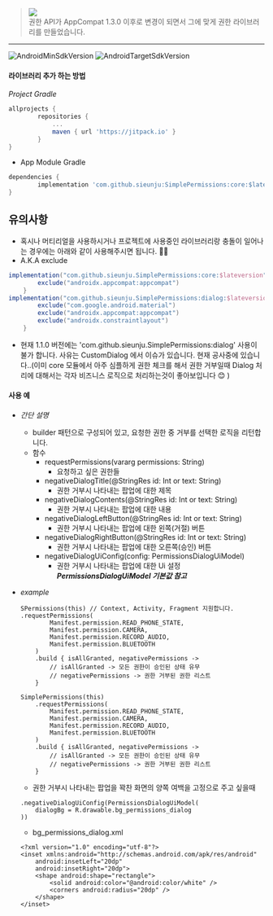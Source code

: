 > [![](https://jitpack.io/v/sieunju/SimplePermissions.svg)](https://jitpack.io/#sieunju/SimplePermissions)   
> 권한 API가 AppCompat 1.3.0 이후로 변경이 되면서 그에 맞게 권한 라이브러리를 만들었습니다.
---

![AndroidMinSdkVersion](https://img.shields.io/badge/minSdkVersion-21-green.svg) ![AndroidTargetSdkVersion](https://img.shields.io/badge/targetSdkVersion-32-brightgreen.svg)

#### 라이브러리 추가 하는 방법
*Project Gradle*
```groovy
allprojects {
	    repositories {
		    ...
		    maven { url 'https://jitpack.io' }
	    }
}
```

- App Module Gradle

```groovy
dependencies {
    	implementation 'com.github.sieunju:SimplePermissions:core:$latestVersion'
}
```

## 유의사항
- 혹시나 머티리얼을 사용하시거나 프로젝트에 사용중인 라이브러리랑 충돌이 일어나는 경우에는 아래와 같이 사용해주시면 됩니다. 🙇‍♂️
- A.K.A exclude
```groovy
implementation("com.github.sieunju.SimplePermissions:core:$lateversion") {
        exclude("androidx.appcompat:appcompat")
    }
implementation("com.github.sieunju.SimplePermissions:dialog:$lateversion") {
        exclude("com.google.android.material")
        exclude("androidx.appcompat:appcompat")
        exclude("androidx.constraintlayout")
    }
```
- 현재 1.1.0 버전에는 'com.github.sieunju.SimplePermissions:dialog' 사용이 불가 합니다. 사유는 CustomDialog 에서 이슈가 있습니다. 현재 공사중에 있습니다..(이미 core 모듈에서 아주 심플하게 권한 체크를 해서 권한 거부일때 Dialog 처리에 대해서는 각자 비즈니스 로직으로 처리하는것이 좋아보입니다 😊 )

#### 사용 예
- *간단 설명*
    - builder 패턴으로 구성되어 있고, 요청한 권한 중 거부를 선택한 로직을 리턴합니다.
    - 함수
        - requestPermissions(vararg permissions: String)
            - 요청하고 싶은 권한들
        - negativeDialogTitle(@StringRes id: Int or text: String)
            - 권한 거부시 나타내는 팝업에 대한 제목
        - negativeDialogContents(@StringRes id: Int or text: String)
            - 권한 거부시 나타내는 팝업에 대한 내용
        - negativeDialogLeftButton(@StringRes id: Int or text: String)
            - 권한 거부시 나타내는 팝업에 대한 왼쪽(거절) 버튼
        - negativeDialogRightButton(@StringRes id: Int or text: String)
            - 권한 거부시 나타내는 팝업에 대한 오른쪽(승인) 버튼
        - negativeDialogUiConfig(config: PermissionsDialogUiModel)
            - 권한 거부시 나타내는 팝업에 대한 Ui 설정   
              ___PermissionsDialogUiModel 기본값 참고___

- *example*
     ~~~
     SPermissions(this) // Context, Activity, Fragment 지원합니다.
     .requestPermissions(
             Manifest.permission.READ_PHONE_STATE,
             Manifest.permission.CAMERA,
             Manifest.permission.RECORD_AUDIO,
             Manifest.permission.BLUETOOTH
         )
         .build { isAllGranted, negativePermissions ->
             // isAllGranted -> 모든 권한이 승인된 상태 유무
             // negativePermissions -> 권한 거부된 권한 리스트
         }
     
     SimplePermissions(this)
         .requestPermissions(
             Manifest.permission.READ_PHONE_STATE,
             Manifest.permission.CAMERA,
             Manifest.permission.RECORD_AUDIO,
             Manifest.permission.BLUETOOTH
         )
         .build { isAllGranted, negativePermissions ->
             // isAllGranted -> 모든 권한이 승인된 상태 유무
             // negativePermissions -> 권한 거부된 권한 리스트
         }
     ~~~
    - 권한 거부시 나타내는 팝업을 꽉찬 화면의 양쪽 여백을 고정으로 주고 싶을때
     ~~~
     .negativeDialogUiConfig(PermissionsDialogUiModel(
         dialogBg = R.drawable.bg_permissions_dialog
     ))
     ~~~
    - bg_permissions_dialog.xml
     ~~~
     <?xml version="1.0" encoding="utf-8"?>
     <inset xmlns:android="http://schemas.android.com/apk/res/android"
         android:insetLeft="20dp"
         android:insetRight="20dp">
         <shape android:shape="rectangle">
             <solid android:color="@android:color/white" />
             <corners android:radius="20dp" />
         </shape>
     </inset>
     ~~~
